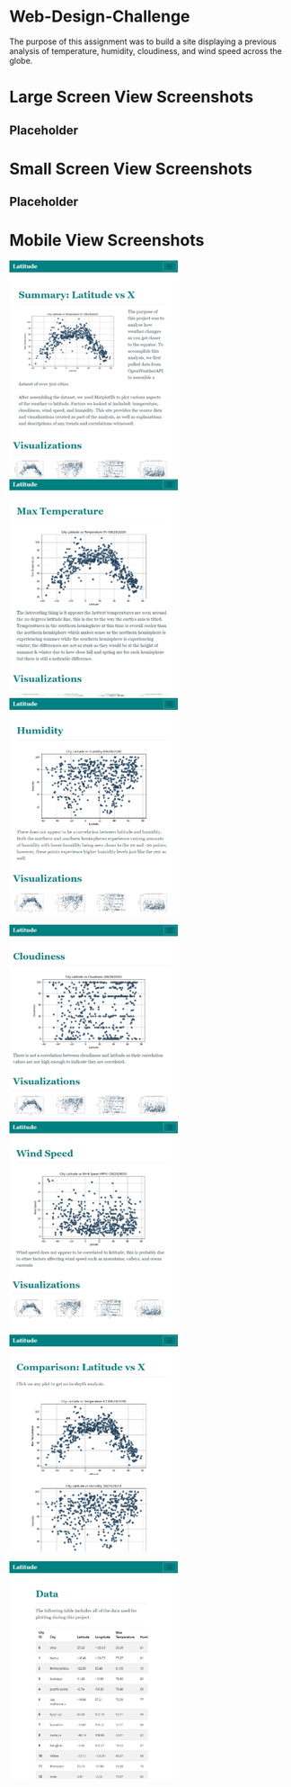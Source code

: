 # Web-Design-Challenge
The purpose of this assignment was to build a site displaying a previous analysis of temperature, humidity, cloudiness, and wind speed across the globe.
# Large Screen View Screenshots
## Placeholder

# Small Screen View Screenshots
## Placeholder

# Mobile View Screenshots
<a href="https://raw.githubusercontent.com/adrianstrecker/Web-Design-Challenge/master/WebVisualizations/Screenshots/Small/small_landing.png"><img src="https://raw.githubusercontent.com/adrianstrecker/Web-Design-Challenge/master/WebVisualizations/Screenshots/Small/small_landing.png" width="300"></a>
<a href="https://raw.githubusercontent.com/adrianstrecker/Web-Design-Challenge/master/WebVisualizations/Screenshots/Small/small_maxtemp.png"><img src="https://raw.githubusercontent.com/adrianstrecker/Web-Design-Challenge/master/WebVisualizations/Screenshots/Small/small_maxtemp.png" width="300"></a>
<a href="https://raw.githubusercontent.com/adrianstrecker/Web-Design-Challenge/master/WebVisualizations/Screenshots/Small/small_humidity.png"><img src="https://raw.githubusercontent.com/adrianstrecker/Web-Design-Challenge/master/WebVisualizations/Screenshots/Small/small_humidity.png" width="300"></a>

<a href="https://raw.githubusercontent.com/adrianstrecker/Web-Design-Challenge/master/WebVisualizations/Screenshots/Small/small_cloudiness.png"><img src="https://raw.githubusercontent.com/adrianstrecker/Web-Design-Challenge/master/WebVisualizations/Screenshots/Small/small_cloudiness.png" width="300"></a>
<a href="https://raw.githubusercontent.com/adrianstrecker/Web-Design-Challenge/master/WebVisualizations/Screenshots/Small/small_windspeed.png"><img src="https://raw.githubusercontent.com/adrianstrecker/Web-Design-Challenge/master/WebVisualizations/Screenshots/Small/small_windspeed.png" width="300"></a>
<a href="https://raw.githubusercontent.com/adrianstrecker/Web-Design-Challenge/master/WebVisualizations/Screenshots/Small/small_comparison.png"><img src="https://raw.githubusercontent.com/adrianstrecker/Web-Design-Challenge/master/WebVisualizations/Screenshots/Small/small_comparison.png" width="300"></a>

<a href="https://raw.githubusercontent.com/adrianstrecker/Web-Design-Challenge/master/WebVisualizations/Screenshots/Small/small_data.png"><img src="https://raw.githubusercontent.com/adrianstrecker/Web-Design-Challenge/master/WebVisualizations/Screenshots/Small/small_data.png" width="300"></a>
